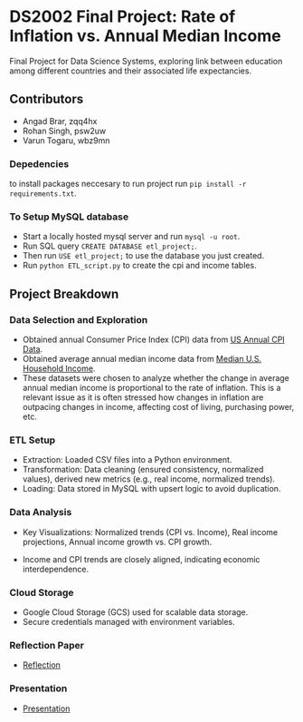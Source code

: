 # DS2002 Final Project: Rate of Inflation vs. Annual Median Income
Final Project for Data Science Systems, exploring link between education among different countries and their associated life expectancies.

## Contributors
- Angad Brar, zqq4hx
- Rohan Singh, psw2uw
- Varun Togaru, wbz9mn

### Depedencies

to install packages neccesary to run project run `pip install -r requirements.txt`.

### To Setup MySQL database
- Start a locally hosted mysql server and run `mysql -u root`.
- Run SQL query `CREATE DATABASE etl_project;`.
- Then run `USE etl_project;` to use the database you just created.
- Run `python ETL_script.py` to create the cpi and income tables.

## Project Breakdown
### Data Selection and Exploration
- Obtained annual Consumer Price Index (CPI) data from [US Annual CPI Data](https://www.minneapolisfed.org/about-us/monetary-policy/inflation-calculator/consumer-price-index-1913-).
- Obtained average annual median income data from [Median U.S. Household Income](https://fred.stlouisfed.org/series/MEHOINUSA646N).
- These datasets were chosen to analyze whether the change in average annual median income is proportional to the rate of inflation. This is a relevant issue as it is often stressed how changes in inflation are outpacing changes in income, affecting cost of living, purchasing power, etc.

### ETL Setup
- Extraction: Loaded CSV files into a Python environment.
- Transformation: Data cleaning (ensured consistency, normalized values), derived new metrics (e.g., real income, normalized trends).
- Loading: Data stored in MySQL with upsert logic to avoid duplication.

### Data Analysis
- Key Visualizations: Normalized trends (CPI vs. Income), Real income projections, Annual income growth vs. CPI growth.

- Income and CPI trends are closely aligned, indicating economic interdependence.

### Cloud Storage
- Google Cloud Storage (GCS) used for scalable data storage.
- Secure credentials managed with environment variables.


### Reflection Paper
- [Reflection](https://docs.google.com/document/d/1_V8ahrtEmrL1XhUhNlQpnsXA15N-FZq1gd_eoBC5kYU/edit?usp=sharing)

### Presentation
- [Presentation](https://docs.google.com/presentation/d/1P1pE2rCYhFRfa_BVIRr5M8UMTz75ea58vaKP6P82JfQ/edit?usp=sharing)
